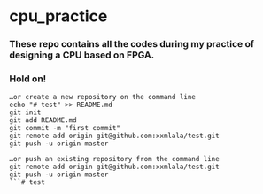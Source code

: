 # cpu_practice
### These repo contains all the codes during my practice of designing a CPU based on FPGA.
### Hold on!
```
…or create a new repository on the command line
echo "# test" >> README.md
git init
git add README.md
git commit -m "first commit"
git remote add origin git@github.com:xxmlala/test.git
git push -u origin master
                
…or push an existing repository from the command line
git remote add origin git@github.com:xxmlala/test.git
git push -u origin master
```# test
